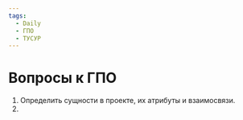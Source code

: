 ```yaml
---
tags:
  - Daily
  - ГПО
  - ТУСУР
---
```

# Вопросы к ГПО

1. Определить сущности в проекте, их атрибуты и взаимосвязи.
2. 